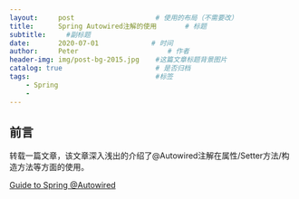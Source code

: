 ```yaml
---
layout:     post                    # 使用的布局（不需要改）
title:      Spring Autowired注解的使用       # 标题 
subtitle:     #副标题
date:       2020-07-01             # 时间
author:     Peter                      # 作者
header-img: img/post-bg-2015.jpg    #这篇文章标题背景图片
catalog: true                       # 是否归档
tags:                               #标签
    - Spring
    - 
---
```


## 前言

转载一篇文章，该文章深入浅出的介绍了@Autowired注解在属性/Setter方法/构造方法等方面的使用。  

[Guide to Spring @Autowired](https://www.baeldung.com/spring-autowire)